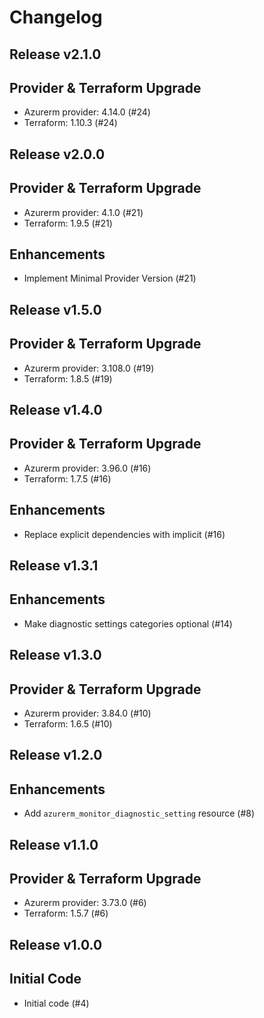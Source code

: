 # Changelog

## Release v2.1.0

## Provider & Terraform Upgrade
- Azurerm provider: 4.14.0 (#24)
- Terraform: 1.10.3 (#24)
   
## Release v2.0.0

## Provider & Terraform Upgrade
- Azurerm provider: 4.1.0 (#21)
- Terraform: 1.9.5 (#21)
## Enhancements
- Implement Minimal Provider Version (#21)
   
## Release v1.5.0

## Provider & Terraform Upgrade
- Azurerm provider: 3.108.0 (#19)
- Terraform: 1.8.5 (#19)
   
## Release v1.4.0

## Provider & Terraform Upgrade

- Azurerm provider: 3.96.0 (#16)
- Terraform: 1.7.5 (#16)

## Enhancements

- Replace explicit dependencies with implicit (#16)
   
## Release v1.3.1

## Enhancements

- Make diagnostic settings categories optional (#14)


   
## Release v1.3.0

## Provider & Terraform Upgrade
- Azurerm provider: 3.84.0 (#10)
- Terraform: 1.6.5 (#10)
   
## Release v1.2.0

## Enhancements

- Add `azurerm_monitor_diagnostic_setting` resource (#8)


   
## Release v1.1.0

## Provider & Terraform Upgrade
- Azurerm provider: 3.73.0 (#6)
- Terraform: 1.5.7 (#6)

   
## Release v1.0.0

## Initial Code

- Initial code (#4)


   